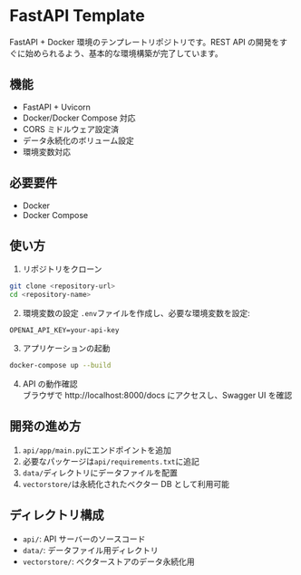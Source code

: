# FastAPI Template

FastAPI + Docker 環境のテンプレートリポジトリです。REST API の開発をすぐに始められるよう、基本的な環境構築が完了しています。

## 機能

- FastAPI + Uvicorn
- Docker/Docker Compose 対応
- CORS ミドルウェア設定済
- データ永続化のボリューム設定
- 環境変数対応

## 必要要件

- Docker
- Docker Compose

## 使い方

1. リポジトリをクローン

```bash
git clone <repository-url>
cd <repository-name>
```

2. 環境変数の設定
   `.env`ファイルを作成し、必要な環境変数を設定:

```
OPENAI_API_KEY=your-api-key
```

3. アプリケーションの起動

```bash
docker-compose up --build
```

4. API の動作確認  
   ブラウザで http://localhost:8000/docs にアクセスし、Swagger UI を確認

## 開発の進め方

1. `api/app/main.py`にエンドポイントを追加
2. 必要なパッケージは`api/requirements.txt`に追記
3. `data/`ディレクトリにデータファイルを配置
4. `vectorstore/`は永続化されたベクター DB として利用可能

## ディレクトリ構成

- `api/`: API サーバーのソースコード
- `data/`: データファイル用ディレクトリ
- `vectorstore/`: ベクターストアのデータ永続化用
